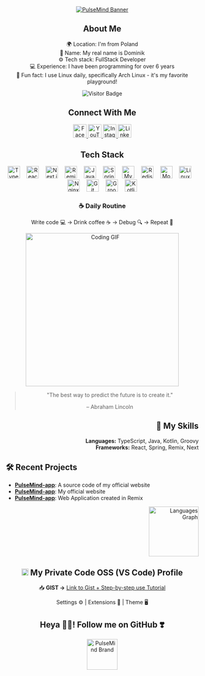 <!-- Hello Banner -->
<div align="center">
  <a href="https://pulsemind.pl" target="_blank">
    <img src="https://pulsemind.pl/image/BANNER.png" alt="PulseMind Banner" />
  </a>
</div>

<!-- About Me -->
<div align="center">
  <h2>About Me</h2>
  
  🌍 Location: I'm from Poland  
  🪪 Name: My real name is Dominik  
  ⚙️ Tech stack: FullStack Developer  
  💻 Experience: I have been programming for over 6 years  
  🐧 Fun fact: I use Linux daily, specifically Arch Linux - it's my favorite playground!
  
  <img src="https://visitor-badge.laobi.icu/badge?page_id=PulseMind.PulseMind" alt="Visitor Badge" />
</div>

<!-- Media -->
<div align="center">
  <h2>Connect With Me</h2>
  
<a href="https://facebook.com/PulseMindPL" target="_blank">
  <img src="https://img.shields.io/badge/Facebook-%231877F2.svg?style=for-the-badge&logo=facebook&logoColor=white" height="35" alt="Facebook" />
</a>
<a href="https://youtube.com/@PulseMindPL" target="_blank">
  <img src="https://img.shields.io/badge/Youtube-%23FF0000.svg?style=for-the-badge&logo=youtube&logoColor=white" height="35" alt="YouTube" />
</a>
<a href="https://instagram.com/PulseMindPL" target="_blank">
  <img src="https://img.shields.io/badge/Instagram-%23E4405F.svg?style=for-the-badge&logo=instagram&logoColor=white" height="35" alt="Instagram" />
</a>
<a href="https://www.linkedin.com/in/pulsemind/" target="_blank">
  <img src="https://img.shields.io/badge/LinkedIn-%230077B5.svg?style=for-the-badge&logo=linkedin&logoColor=white" height="35" alt="LinkedIn" />
</a>
</div>

<!-- Tech Stack -->
<div align="center">
  <h2>Tech Stack</h2>
  
<img src="https://cdn.jsdelivr.net/gh/devicons/devicon/icons/typescript/typescript-original.svg" height="32" alt="TypeScript" title="TypeScript" />
<img width="10" />
<img src="https://cdn.jsdelivr.net/gh/devicons/devicon/icons/react/react-original.svg" height="32" alt="React" title="React" />
<img width="10" />
<img src="https://cdn.jsdelivr.net/gh/devicons/devicon/icons/nextjs/nextjs-original-wordmark.svg" height="32" alt="Next.js" title="Next.js" />
<img width="10" />
<img src="https://cdn.jsdelivr.net/npm/simple-icons@v8/icons/remix.svg" height="32" alt="Remix" title="Remix" />
<img width="10" />
<img src="https://cdn.jsdelivr.net/gh/devicons/devicon/icons/java/java-original.svg" height="32" alt="Java" title="Java" />
<img width="10" />
<img src="https://cdn.jsdelivr.net/gh/devicons/devicon/icons/spring/spring-original.svg" height="32" alt="Spring" title="Spring" />
<img width="10" />
<img src="https://cdn.jsdelivr.net/gh/devicons/devicon/icons/mysql/mysql-original.svg" height="32" alt="MySQL" title="MySQL" />
<img width="10" />
<img src="https://cdn.jsdelivr.net/gh/devicons/devicon/icons/redis/redis-original.svg" height="32" alt="Redis" title="Redis" />
<img width="10" />
<img src="https://cdn.jsdelivr.net/gh/devicons/devicon/icons/mongodb/mongodb-original.svg" height="32" alt="MongoDB" title="MongoDB" />
<img width="10" />
<img src="https://cdn.jsdelivr.net/gh/devicons/devicon/icons/linux/linux-original.svg" height="32" alt="Linux" title="Linux" />
<img width="10" />
<img src="https://cdn.jsdelivr.net/gh/devicons/devicon/icons/nginx/nginx-original.svg" height="32" alt="Nginx" title="Nginx" />
<img width="10" />
<img src="https://cdn.jsdelivr.net/gh/devicons/devicon/icons/git/git-original.svg" height="32" alt="Git" title="Git" />
<img width="10" />
<img src="https://cdn.jsdelivr.net/gh/devicons/devicon/icons/groovy/groovy-original.svg" height="32" alt="Groovy" title="Groovy" />
<img width="10" />
<img src="https://cdn.jsdelivr.net/gh/devicons/devicon/icons/kotlin/kotlin-original.svg" height="32" alt="Kotlin" title="Kotlin" />
</div>

<!-- Daily Routine -->
<div align="center">
  <h3>☕ Daily Routine</h3>
  <p>Write code 💻 → Drink coffee ☕ → Debug 🔍 → Repeat 🔄</p>
</div>

<!-- Coding GIF -->
<div align="center">
  <img src="https://media.giphy.com/media/qgQUggAC3Pfv687qPC/giphy.gif" width="400" alt="Coding GIF" />
</div>

<!-- Quote -->
<div align="center">
  <blockquote>
    <p>"The best way to predict the future is to create it."</p>
    <footer>– Abraham Lincoln</footer>
  </blockquote>
</div>

<!-- Skills -->
<div align="right">
  <h2>🎨 My Skills</h2>

**Languages:** TypeScript, Java, Kotlin, Groovy  
 **Frameworks:** React, Spring, Remix, Next

</div>

<!-- Projects -->
<h2>🛠️ Recent Projects</h2>

- **[PulseMind-app](https://github.com/PulseMind/pulsemind-app)**: A source code of my official website
- **[PulseMind-app](https://github.com/PulseMind/pulsemind-app)**: My official website
- **[PulseMind-app](https://github.com/PulseMind/pulsemind-app)**: Web Application created in Remix

<!-- Stats -->
<div align="right">
  <a href="#">
    <img src="https://github-readme-stats.vercel.app/api/top-langs?username=PulseMind&locale=en&hide_title=false&layout=compact&card_width=280&langs_count=5&theme=tokyonight&hide_border=false" height="130" alt="Languages Graph" />
  </a>
</div>

<!-- Code OSS Configuration -->
<div align="center">
  <h2><img src="https://cdn.jsdelivr.net/gh/devicons/devicon/icons/vscode/vscode-original.svg" alt="VS Code Logo" width="18" /> My Private Code OSS (VS Code) Profile</h2>

📥 **GIST →** [Link to Gist + Step-by-step use Tutorial](https://gist.github.com/PulseMind/1bf125b8d32583d902c55d501bfbea9a)

Settings ⚙️ | Extensions 🧩 | Theme 🖥️

</div>

<!-- Follow Me -->
<div align="center">
  <h2>Heya 👋🏻! Follow me on GitHub ❣️</h2>
    <a href="https://pulsemind.pl" target="_blank">
    <img src="https://pulsemind.pl/image/BRAND.png" width="80" alt="PulseMind Brand" />
  </a>
</div>
